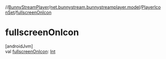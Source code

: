 //[BunnyStreamPlayer](../../../index.md)/[net.bunnystream.bunnystreamplayer.model](../index.md)/[PlayerIconSet](index.md)/[fullscreenOnIcon](fullscreen-on-icon.md)

# fullscreenOnIcon

[androidJvm]\
val [fullscreenOnIcon](fullscreen-on-icon.md): [Int](https://kotlinlang.org/api/latest/jvm/stdlib/kotlin-stdlib/kotlin/-int/index.html)
